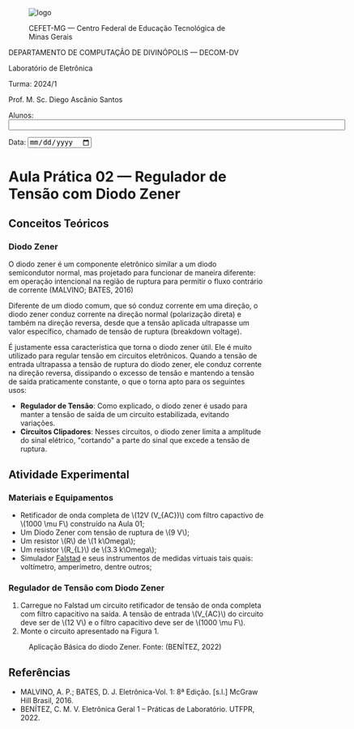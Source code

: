 <link rel="stylesheet" type="text/css" href="style.css"></link>
<script src="https://polyfill.io/v3/polyfill.min.js?features=es6"></script>
<script type="text/javascript" async
  src="https://cdnjs.cloudflare.com/ajax/libs/mathjax/2.7.7/MathJax.js?config=TeX-MML-AM_CHTML">
</script>

<script>
    function carregarImagem(input, id) {
        var reader = new FileReader();
        reader.onload = function (e) {
            var img = document.createElement("img");
            img.src = e.target.result;
            document.getElementById(id).appendChild(img);
        };
        reader.readAsDataURL(input.files[0]);
    }
</script>

<figure markdown=1>

![logo](https://upload.wikimedia.org/wikipedia/commons/f/fd/Logo_CEFET-MG.png)

<figcaption>CEFET-MG — Centro Federal de Educação Tecnológica de Minas Gerais</figcaption>
</figure>

DEPARTAMENTO DE COMPUTAÇÃO DE DIVINÓPOLIS — DECOM-DV

Laboratório de Eletrônica

Turma: 2024/1

Prof. M. Sc. Diego Ascânio Santos

<label for="alunos">Alunos: </label>
<input type="text" id="alunos" name="alunos" size="80" >

<label for="data">Data: </label>
<input type="date" id="data" name="data">

# Aula Prática 02 — Regulador de Tensão com Diodo Zener

## Conceitos Teóricos

### Diodo Zener

O diodo zener é um componente eletrônico similar a um diodo semicondutor normal, mas projetado para funcionar de maneira diferente: em operação intencional na região de ruptura para permitir o fluxo contrário de corrente (MALVINO; BATES, 2016)

Diferente de um diodo comum, que só conduz corrente em uma direção, o diodo zener conduz corrente na direção normal (polarização direta) e também na direção reversa, desde que a tensão aplicada ultrapasse um valor específico, chamado de tensão de ruptura (breakdown voltage).

É justamente essa característica que torna o diodo zener útil.  Ele é muito utilizado para regular tensão em circuitos eletrônicos.  Quando a tensão de entrada ultrapassa a tensão de ruptura do diodo zener, ele conduz corrente na direção reversa, dissipando o excesso de tensão e mantendo a tensão de saída praticamente constante, o que o torna apto para os seguintes usos:

- **Regulador de Tensão**: Como explicado, o diodo zener é usado para manter a tensão de saída de um circuito estabilizada, evitando variações.
- **Circuitos Clipadores**: Nesses circuitos, o diodo zener limita a amplitude do sinal elétrico, "cortando" a parte do sinal que excede a tensão de ruptura.


## Atividade Experimental

### Materiais e Equipamentos

- Retificador de onda completa de \\(12V (V_{AC})\\) com filtro capactivo de \\(1000 \mu F\\) construído na Aula 01;
- Um Diodo Zener com tensão de ruptura de \\(9 V\\);
- Um resistor \\(R\\) de \\(1 k\Omega\\);
- Um resistor \\(R_{L}\\) de \\(3.3 k\Omega\\);
- Simulador [Falstad](https://www.falstad.com/circuit/circuitjs.html) e seus instrumentos de medidas virtuais tais quais: voltímetro, amperímetro, dentre outros;


### Regulador de Tensão com Diodo Zener

1. Carregue no Falstad um circuito retificador de tensão de onda completa com filtro capacitivo na saída. A tensão de entrada \\(V_{AC}\\) do circuito deve ser de \\(12 V\\) e o filtro capacitivo deve ser de \\(1000 \mu F\\).
2. Monte o circuito apresentado na Figura 1.

<figure markdown=1>



<figcaption>Aplicação Básica do diodo Zener. Fonte: (BENÍTEZ, 2022)</figcaption>
</figure>

## Referências

- MALVINO, A. P.; BATES, D. J. Eletrônica-Vol. 1: 8ª Edição. [s.l.] McGraw Hill Brasil, 2016. 
- BENÍTEZ, C. M. V. Eletrônica Geral 1 – Práticas de Laboratório. UTFPR, 2022. 

